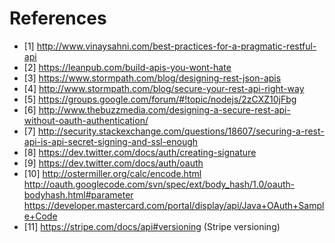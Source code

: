 # References

* [1] http://www.vinaysahni.com/best-practices-for-a-pragmatic-restful-api
* [2] https://leanpub.com/build-apis-you-wont-hate
* [3] https://www.stormpath.com/blog/designing-rest-json-apis
* [4] http://www.stormpath.com/blog/secure-your-rest-api-right-way
* [5] https://groups.google.com/forum/#!topic/nodejs/2zCXZ10jFbg
* [6] http://www.thebuzzmedia.com/designing-a-secure-rest-api-without-oauth-authentication/
* [7] http://security.stackexchange.com/questions/18607/securing-a-rest-api-is-api-secret-signing-and-ssl-enough
* [8] https://dev.twitter.com/docs/auth/creating-signature
* [9] https://dev.twitter.com/docs/auth/oauth
* [10] http://ostermiller.org/calc/encode.html
http://oauth.googlecode.com/svn/spec/ext/body_hash/1.0/oauth-bodyhash.html#parameter
https://developer.mastercard.com/portal/display/api/Java+OAuth+Sample+Code
* [11] https://stripe.com/docs/api#versioning (Stripe versioning)
